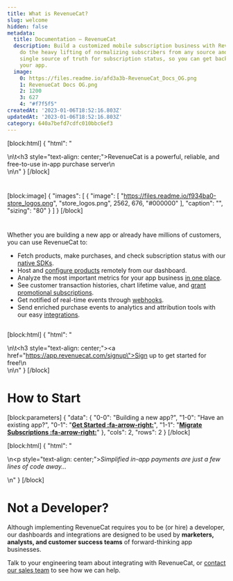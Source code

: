 ```yaml
---
title: What is RevenueCat?
slug: welcome
hidden: false
metadata:
  title: Documentation – RevenueCat
  description: Build a customized mobile subscription business with RevenueCat. We
    do the heavy lifting of normalizing subscribers from any source and maintain a
    single source of truth for subscription status, so you can get back to building
    your app.
  image:
    0: https://files.readme.io/afd3a3b-RevenueCat_Docs_OG.png
    1: RevenueCat Docs OG.png
    2: 1200
    3: 627
    4: "#f7f5f5"
createdAt: '2023-01-06T18:52:16.803Z'
updatedAt: '2023-01-06T18:52:16.803Z'
category: 640a7befd7cdfc010bbc6ef3
---
```

[block:html]
{
  "html": "<div>\n\t<h3 style=\"text-align: center;\">RevenueCat is a powerful, reliable, and free-to-use in-app purchase server</h3>\n</div>\n\n<style></style>"
}
[/block]
# 
[block:image]
{
  "images": [
    {
      "image": [
        "https://files.readme.io/f934ba0-store_logos.png",
        "store_logos.png",
        2562,
        676,
        "#000000"
      ],
      "caption": "",
      "sizing": "80"
    }
  ]
}
[/block]
# 

Whether you are building a new app or already have millions of customers, you can use RevenueCat to:

  * Fetch products, make purchases, and check subscription status with our [native SDKs](doc:installation). 
  * Host and [configure products](doc:entitlements) remotely from our dashboard. 
  * Analyze the most important metrics for your app business [in one place](doc:charts).
  * See customer transaction histories, chart lifetime value, and [grant promotional subscriptions](doc:customers).
  * Get notified of real-time events through [webhooks](doc:webhooks).
  * Send enriched purchase events to analytics and attribution tools with our easy [integrations](doc:integrations).

## 
[block:html]
{
  "html": "<div>\n\t<h3 style=\"text-align: center;\"><a href=\"https://app.revenuecat.com/signup\">Sign up</a> to get started for free!</h3>\n</div>\n\n<style></style>"
}
[/block]
# How to Start
[block:parameters]
{
  "data": {
    "0-0": "Building a new app?",
    "1-0": "Have an existing app?",
    "0-1": "**[Get Started  :fa-arrow-right:](doc:configure-revenuecat)**",
    "1-1": "**[Migrate Subscriptions :fa-arrow-right:](doc:migrating-existing-subscriptions)**"
  },
  "cols": 2,
  "rows": 2
}
[/block]

[block:html]
{
  "html": "<div></div>\n<p style=\"text-align: center;\"><em>Simplified in-app payments are just a few lines of code away...</em></p>\n<style></style>"
}
[/block]
# Not a Developer?

Although implementing RevenueCat requires you to be (or hire) a developer, our dashboards and integrations are designed to be used by **marketers, analysts, and customer success teams** of forward-thinking app businesses.

Talk to your engineering team about integrating with RevenueCat, or [contact our sales team](https://www.revenuecat.com/demo) to see how we can help.